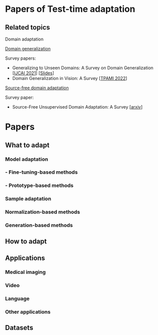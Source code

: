 # Papers of Test-time adaptation

## Related topics

Domain adaptation

[Domain generalization](https://github.com/junkunyuan/Awesome-Domain-Generalization#theory--analysis)

Survey papers: 
- Generalizing to Unseen Domains: A Survey on Domain Generalization [[IJCAI 2021](https://arxiv.53yu.com/pdf/2103.03097)] [[Slides](http://jd92.wang/assets/files/DGSurvey-ppt.pdf)]
- Domain Generalization in Vision: A Survey [[TPAMI 2022](https://arxiv.org/abs/2103.02503)] 

[Source-free domain adaptation](https://github.com/YuejiangLIU/awesome-source-free-test-time-adaptation)

Survey paper:
- Source-Free Unsupervised Domain Adaptation: A Survey [[arxiv](https://arxiv.org/pdf/2301.00265.pdf)]

# Papers

## What to adapt

### Model adaptation

### - Fine-tuning-based methods

### - Prototype-based methods

### Sample adaptation

### Normalization-based methods

### Generation-based methods

## How to adapt


## Applications

### Medical imaging

### Video

### Language

### Other applications


## Datasets

